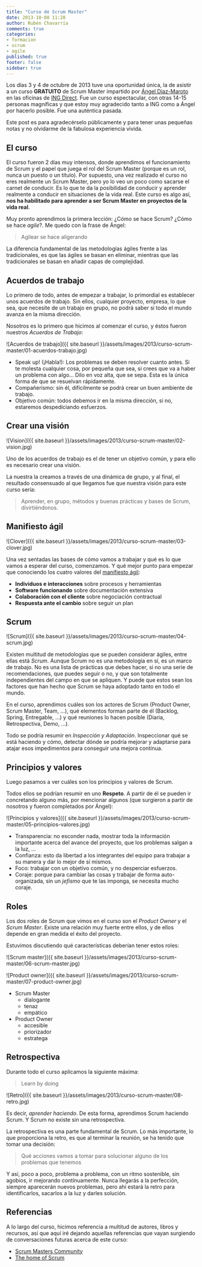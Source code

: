 ```yaml
---
title: "Curso de Scrum Master"
date: 2013-10-08 11:28
author: Rubén Chavarría
comments: true
categories: 
- formacion
- scrum
- agile
published: true
footer: false
sidebar: true
---
```


Los días 3 y 4 de octubre de 2013 tuve una oportunidad única, la de asistir a
un curso **GRATUITO** de Scrum Master impartido por [Ángel Diaz-Maroto] en las oficinas de 
[ING Direct]. Fue un curso espectacular, con otras 14-15 personas magníficas y
que estoy muy agradecido tanto a ING como a Ángel por hacerlo posible. Fue una
auténtica pasada.

[Ángel Diaz-Maroto]: http://twitter.com/adiazmaroto
[ING Direct]: http://www.ingdirect.es

Este post es para agradecérselo públicamente y para tener unas pequeñas notas y
no olvidarme de la fabulosa experiencia vivida. 

<!-- more -->

## El curso

El curso fueron 2 días muy intensos, donde aprendimos el funcionamiento de Scrum y el 
papel que juega el rol del Scrum Master (porque es un rol, nunca un puesto o un título). 
Por supuesto, una vez realizado el curso no eres realmente un Scrum Master, pero yo 
lo veo un poco como sacarse el carnet de conducir. Es lo que te da la posibilidad
de conducir y aprender realmente a conducir en situaciones de la vida real. Este curso
es algo así, **nos ha habilitado para aprender a ser Scrum Master en proyectos de la vida
real**.

Muy pronto aprendimos la primera lección: ¿Cómo se hace Scrum? ¿Cómo se hace *agile*?.
Me quedo con la frase de Ángel: 

> Agilear se hace aligerando

La diferencia fundamental de las metodologías ágiles frente a las tradicionales,
es que las ágiles se basan en eliminar, mientras que las tradicionales se 
basan en añadir capas de complejidad.

## Acuerdos de trabajo

Lo primero de todo, antes de empezar a trabajar, lo primordial es establecer unos 
acuerdos de trabajo. Sin ellos, cualquier proyecto, empresa, lo que sea, que necesite
de un trabajo en grupo, no podrá saber si todo el mundo avanza en la misma dirección.

Nosotros es lo primero que hicimos al comenzar el curso, y éstos fueron nuestros 
*Acuerdos de Trabajo*:

![Acuerdos de trabajo]({{ site.baseurl }}/assets/images/2013/curso-scrum-master/01-acuerdos-trabajo.jpg)

- Speak up! (¡Habla!): Los problemas se deben resolver cuanto antes. Si te molesta 
cualquier cosa, por pequeña que sea, si crees que va a haber un problema con algo...
Dilo en voz alta, que se sepa. Esta es la única forma de que se resuelvan rápidamente.
- Compañerismo: sin él, difícilmente se podrá crear un buen ambiente de trabajo.
- Objetivo común: todos debemos ir en la misma dirección, si no, estaremos despediciando
esfuerzos.

## Crear una visión

![Vision]({{ site.baseurl }}/assets/images/2013/curso-scrum-master/02-vision.jpg)

Uno de los acuerdos de trabajo es el de tener un objetivo común, y para ello es
necesario crear una visión.

La nuestra la creamos a través de una dinámica de grupo, y al final, el resultado
consensuado al que llegamos fue que nuestra visión para este curso sería:

> Aprender, en grupo, métodos y buenas prácticas y bases de Scrum, divirtiéndonos.

## Manifiesto ágil

![Clover]({{ site.baseurl }}/assets/images/2013/curso-scrum-master/03-clover.jpg)

Una vez sentadas las bases de cómo vamos a trabajar y qué es lo que vamos a
esperar del curso, comenzamos. Y qué mejor punto para empezar que conociendo
los cuatro valores del [manifiesto ágil](http://www.agilemanifesto.org/iso/es/):

- **Individuos e interacciones** sobre procesos y herramientas
- **Software funcionando** sobre documentación extensiva
- **Colaboración con el cliente** sobre negociación contractual
- **Respuesta ante el cambio** sobre seguir un plan

## Scrum

![Scrum]({{ site.baseurl }}/assets/images/2013/curso-scrum-master/04-scrum.jpg)

Existen multitud de metodologías que se pueden considerar ágiles, entre ellas
está *Scrum*. Aunque Scrum no es una metodología en sí, es un marco de trabajo.
No es una lista de prácticas que debes hacer, si no una serie de recomendaciones,
que puedes seguir o no, y que son totalmente independientes del campo en que
se apliquen. Y puede que estos sean los factores que han hecho que Scrum se
haya adoptado tanto en todo el mundo.

En el curso, aprendimos cuáles son los actores de Scrum (Product Owner, Scrum
Master, Team, ...), qué elementos forman parte de él (Backlog, Spring, 
Entregable, ...) y qué reuniones lo hacen posible (Diaria, Retrospectiva,
Demo, ...).

Todo se podría resumir en *Inspección y Adaptación*. Inspeccionar qué se está
haciendo y cómo, detectar dónde se podría mejorar y adaptarse para atajar
esos impedimentos para conseguir una mejora contínua.

## Principios y valores

Luego pasamos a ver cuáles son los principios y valores de Scrum. 

Todos ellos se podrían resumir en uno **Respeto**. A partir de él se pueden 
ir concretando alguno más, por mencionar algunos (que surgieron a partir de
nosotros y fueron completados por Ángel):

![Principios y valores]({{ site.baseurl }}/assets/images/2013/curso-scrum-master/05-principios-valores.jpg)

- Transparencia: no esconder nada, mostrar toda la información importante acerca
del avance del proyecto, que los problemas salgan a la luz, ...
- Confianza: esto da libertad a los integrantes del equipo para trabajar a su
manera y dar lo mejor de sí mismos.
- Foco: trabajar con un objetivo común, y no desperciar esfuerzos.
- Coraje: porque para cambiar las cosas y trabajar de forma auto-organizada,
sin un *jefismo* que te las imponga, se necesita mucho coraje.

## Roles

Los dos roles de Scrum que vimos en el curso son el *Product Owner* y el *Scrum
Master*. Existe una relación muy fuerte entre ellos, y de ellos depende en
gran medida el éxito del proyecto. 

Estuvimos discutiendo qué características deberían tener estos roles:

![Scrum master]({{ site.baseurl }}/assets/images/2013/curso-scrum-master/06-scrum-master.jpg)

![Product owner]({{ site.baseurl }}/assets/images/2013/curso-scrum-master/07-product-owner.jpg)

- Scrum Master
	- dialogante
	- tenaz
	- empático
- Product Owner
	- accesible
	- priorizador
	- estratega

## Retrospectiva

Durante todo el curso aplicamos la siguiente máxima: 

> Learn by doing

![Retro]({{ site.baseurl }}/assets/images/2013/curso-scrum-master/08-retro.jpg)

Es decir, *aprender haciendo*. De esta forma, aprendimos Scrum haciendo Scrum.
Y Scrum no existe sin una retrospectiva. 

La retrospectiva es una parte fundamental de Scrum. Lo más importante, lo que
proporciona la retro, es que al terminar la reunión, se ha tenido que tomar una
decisión: 

> Qué acciones vamos a tomar para solucionar alguno de los problemas que tenemos

Y así, poco a poco, problema a problema, con un ritmo sostenible, sin agobios,
ir mejorando contínuamente. Nunca llegarás a la perfección, siempre aparecerán
nuevos problemas, pero ahí estará la retro para identificarlos, sacarlos a la
luz y darles solución.

## Referencias

A lo largo del curso, hicimos referencia a multitud de autores, libros y recursos, 
así que aquí iré dejando aquellas referencias que vayan surgiendo de conversaciones
futuras acerca de este curso:

- [Scrum Masters Community](http://scrummasters.com/)
- [The home of Scrum](https://www.scrum.org/)
